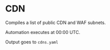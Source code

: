 # CDN

Compiles a list of public CDN and WAF subnets.

Automation executes at 00:00 UTC.

Output goes to `cdns.yaml`
